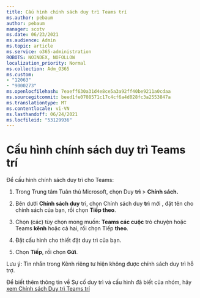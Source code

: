 ```yaml
---
title: Cấu hình chính sách duy trì Teams trí
ms.author: pebaum
author: pebaum
manager: scotv
ms.date: 06/23/2021
ms.audience: Admin
ms.topic: article
ms.service: o365-administration
ROBOTS: NOINDEX, NOFOLLOW
localization_priority: Normal
ms.collection: Adm_O365
ms.custom:
- "12063"
- "9000273"
ms.openlocfilehash: 7eaeff630a31d4e8ce5a3a92ff40be9211a0cdaa
ms.sourcegitcommit: beed1fe0708571c17c4cf6a4d028fc3a2553847a
ms.translationtype: MT
ms.contentlocale: vi-VN
ms.lasthandoff: 06/24/2021
ms.locfileid: "53129936"
---
```

# <a name="configure-retention-policies-for-teams-locations"></a>Cấu hình chính sách duy trì Teams trí

Để cấu hình chính sách duy trì cho Teams:

1. Trong Trung tâm Tuân thủ Microsoft, chọn Duy **trì**  >  **Chính sách.**

1. Bên dưới **Chính sách duy** trì, chọn Chính sách duy **trì** mới , đặt tên cho chính sách của bạn, rồi chọn **Tiếp theo**.

1. Chọn (các) tùy chọn mong muốn: **Teams các cuộc** trò chuyện hoặc Teams **kênh** hoặc cả hai, rồi chọn Tiếp **theo**.

1. Đặt cấu hình cho thiết đặt duy trì của bạn. 

1. Chọn **Tiếp**, rồi chọn **Gửi**.

Lưu ý: Tin nhắn trong Kênh riêng tư hiện không được chính sách duy trì hỗ trợ.

Để biết thêm thông tin về Sự cố duy trì và cấu hình đã biết của nhóm, hãy [xem Chính sách Duy trì Teams trí](/microsoft-365/compliance/create-retention-policies#retention-policy-for-teams-locations)

